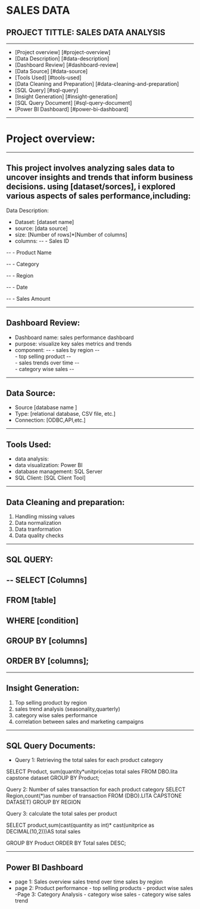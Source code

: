 # SALES DATA
## PROJECT TITTLE: SALES DATA ANALYSIS
---
- [Project overview] [#project-overview]
- [Data Description] [#data-description]
- [Dashboard Review] [#dashboard-review]
- [Data Source] [#data-source]
- [Tools Used] [#tools-used]
- [Data Cleaning and Preparation] [#data-cleaning-and-preparation]
- [SQL Query] [#sql-query]
- [Insight Generation] [#insight-generation]
- [SQL Query Document] [#sql-query-document]
- [Power BI Dashboard] [#power-bi-dashboard]
  
---
# Project overview:
---
This project involves analyzing sales data to uncover insights and trends that inform business decisions.
using [dataset/sorces], i explored various aspects of sales performance,including:
---
Data Description:
- Dataset: [dataset name]
- source: [data source]
- size: [Number of rows]*[Number of columns]
- columns:
--       - Sales ID
  
--       - Product Name
  
--       - Category
 
--       - Region

--       - Date

 --      - Sales Amount
 
---
Dashboard Review:
---
- Dashboard name: sales performance dashboard
- purpose: visualize key sales metrics and trends
- component:
--
            - sales by region
--  
            - top selling product
--  
            - sales trends over time
--  
            - category wise sales
 -- 

---
Data Source:
---
- Source [database name ]
- Type: [relational database, CSV file, etc.]
- Connection: [ODBC,API,etc.]

---
Tools Used:
---
- data analysis:
- data visualization: Power BI
- database management: SQL Server
- SQL Client: [SQL Client Tool]

---
Data Cleaning and preparation:
---
1. Handling missing values
2. Data normalization
3. Data tranformation
4. Data quality checks

---
SQL QUERY:
---
--
SELECT
     [Columns]
--     
FROM
    [table]
--    
WHERE
     [condition]
 --    
GROUP BY
        [columns]
--        
ORDER BY
       [columns];
 --      

---
Insight Generation:
---
1. Top selling product by region
2. sales trend analysis (seasonality,quarterly)
3. category wise sales performance
4. correlation between sales and marketing campaigns

---
SQL Query Documents:
---
- Query 1: Retrieving the total sales for each product category 

SELECT
     Product,
     sum(quantity*unitprice)as total sales
FROM
    DBO.lita capstone dataset
GROUP BY
      Product;


Query 2: Number of sales transaction for each product category 
SELECT 
     Region,count(*)as number of transaction 
FROM
    (DBO).LITA CAPSTONE DATASET)
GROUP BY
       REGION

Query 3: calculate the total sales per product 

SELECT 
      product,sum(cast(quantity as int)* cast(unitprice as DECIMAL(10,2)))AS total sales 

GROUP BY
       Product 
ORDER BY
        Total sales DESC;

---
Power BI Dashboard 
---
- page 1: Sales overview 
          sales trend over time
          sales by region
- page 2: Product performance 
         - top selling products 
         - product wise sales 
-Page 3: Category Analysis 
        - category wise sales
        - category wise sales trend
            



  


